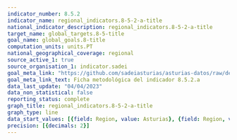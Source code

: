 ```yaml
---
indicator_number: 8.5.2
indicator_name: regional_indicators.8-5-2-a-title
national_indicator_description: regional_indicators.8-5-2-a-title
target_name: global_targets.8-5-title
goal_name: global_goals.8-title
computation_units: units.PT
national_geographical_coverage: regional
source_active_1: true
source_organisation_1: indicator.sadei
goal_meta_link: "https://github.com/sadeiasturias/asturias-datos/raw/develop/descargas/metodologia/8.5.2.a.pdf"
goal_meta_link_text: Ficha metodológica del indicador 8.5.2.a
data_last_update: "04/04/2023"
data_non_statistical: false
reporting_status: complete
graph_title: regional_indicators.8-5-2-a-title
graph_type: line
data_start_values: [{field: Region, value: Asturias}, {field: Region, value: España}]
precision: [{decimals: 2}]
---
```

